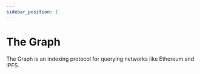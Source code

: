 ```yaml
---
sidebar_position: 1
---
```


# The Graph

The Graph is an indexing protocol for querying networks like Ethereum and IPFS.